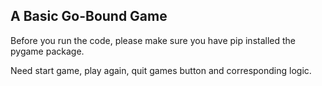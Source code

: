 ## A Basic Go-Bound Game
Before you run the code, please make sure you have pip installed the pygame package.

Need start game, play again, quit games button and corresponding logic. 